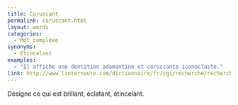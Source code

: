 ```yaml
---
title: Coruscant
permalink: coruscant.html
layout: words
categories:
  - Mot complexe
synonyms:
  - Etincelant
examples:
  - "Il affiche une dentition adamantine et coruscante iconoclaste."
link: http://www.linternaute.com/dictionnaire/fr/cgi/recherche/recherche.php
---
```


Désigne ce qui est brillant, éclatant, étincelant.
